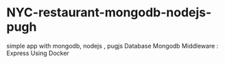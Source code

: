 # NYC-restaurant-mongodb-nodejs-pugh
simple app with mongodb, nodejs , pugjs
Database Mongodb
Middleware : Express
Using Docker
